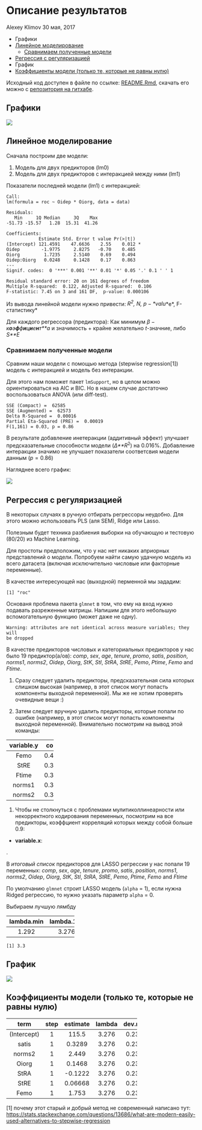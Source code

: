 Описание результатов
================
Alexey Klimov
30 мая, 2017

-   Графики
-   [Линейное моделирование](#-)
    -   [Сравнимаем полученные модели](#--)
-   [Регрессия с регуляризацией](#--)
-   График
-   [Коэффициенты модели (только те, которые не равны нулю)](#-------)

Исходный код доступен в файле по ссылке: [README.Rmd](README.Rmd), скачать его можно с [репозитория на гитхабе](https://github.com/rhangelxs/r_socio_hse).

Графики
-------

<!--html_preserve-->

<script type="application/json" data-for="58924b257fc9">{"x":{"visdat":{"589214a429":["function () ","plotlyVisDat"]},"cur_data":"589214a429","attrs":{"589214a429":{"x":{},"y":{},"color":{},"alpha":1,"sizes":[10,100],"type":"box"}},"layout":{"margin":{"b":40,"l":60,"t":25,"r":10},"xaxis":{"domain":[0,1],"title":"sex","type":"category","categoryorder":"array","categoryarray":["Men","Women"]},"yaxis":{"domain":[0,1],"title":"roc"},"hovermode":"closest","showlegend":true},"source":"A","config":{"modeBarButtonsToAdd":[{"name":"Collaborate","icon":{"width":1000,"ascent":500,"descent":-50,"path":"M487 375c7-10 9-23 5-36l-79-259c-3-12-11-23-22-31-11-8-22-12-35-12l-263 0c-15 0-29 5-43 15-13 10-23 23-28 37-5 13-5 25-1 37 0 0 0 3 1 7 1 5 1 8 1 11 0 2 0 4-1 6 0 3-1 5-1 6 1 2 2 4 3 6 1 2 2 4 4 6 2 3 4 5 5 7 5 7 9 16 13 26 4 10 7 19 9 26 0 2 0 5 0 9-1 4-1 6 0 8 0 2 2 5 4 8 3 3 5 5 5 7 4 6 8 15 12 26 4 11 7 19 7 26 1 1 0 4 0 9-1 4-1 7 0 8 1 2 3 5 6 8 4 4 6 6 6 7 4 5 8 13 13 24 4 11 7 20 7 28 1 1 0 4 0 7-1 3-1 6-1 7 0 2 1 4 3 6 1 1 3 4 5 6 2 3 3 5 5 6 1 2 3 5 4 9 2 3 3 7 5 10 1 3 2 6 4 10 2 4 4 7 6 9 2 3 4 5 7 7 3 2 7 3 11 3 3 0 8 0 13-1l0-1c7 2 12 2 14 2l218 0c14 0 25-5 32-16 8-10 10-23 6-37l-79-259c-7-22-13-37-20-43-7-7-19-10-37-10l-248 0c-5 0-9-2-11-5-2-3-2-7 0-12 4-13 18-20 41-20l264 0c5 0 10 2 16 5 5 3 8 6 10 11l85 282c2 5 2 10 2 17 7-3 13-7 17-13z m-304 0c-1-3-1-5 0-7 1-1 3-2 6-2l174 0c2 0 4 1 7 2 2 2 4 4 5 7l6 18c0 3 0 5-1 7-1 1-3 2-6 2l-173 0c-3 0-5-1-8-2-2-2-4-4-4-7z m-24-73c-1-3-1-5 0-7 2-2 3-2 6-2l174 0c2 0 5 0 7 2 3 2 4 4 5 7l6 18c1 2 0 5-1 6-1 2-3 3-5 3l-174 0c-3 0-5-1-7-3-3-1-4-4-5-6z"},"click":"function(gd) { \n        // is this being viewed in RStudio?\n        if (location.search == '?viewer_pane=1') {\n          alert('To learn about plotly for collaboration, visit:\\n https://cpsievert.github.io/plotly_book/plot-ly-for-collaboration.html');\n        } else {\n          window.open('https://cpsievert.github.io/plotly_book/plot-ly-for-collaboration.html', '_blank');\n        }\n      }"}],"cloud":false},"data":[{"x":["Men","Men","Men","Men","Men","Men","Men","Men","Men","Men","Men","Men","Men","Men","Men","Men","Men","Men","Men","Men","Men","Men","Men","Men","Men","Men","Men","Men","Men","Men","Men","Men","Men","Men","Men","Men","Men","Men","Men","Men","Men","Men","Men","Men","Men","Men","Men","Men","Men","Men","Men","Men","Men","Men","Men","Men","Men","Men","Men","Men","Men","Men","Men","Men","Men","Men","Men","Men","Men","Men","Men","Men","Men","Men","Men","Men","Men","Men","Men","Men","Men","Men","Men","Men","Men","Men","Men","Men","Men","Men","Men","Men","Men","Men","Men","Men","Men","Men","Men","Men","Men","Men","Men","Men","Men","Men","Men","Men","Men","Men","Men","Men","Men","Men","Men","Men","Men","Men","Men","Men","Men","Men","Men","Men","Men","Men","Men","Men","Men","Men","Men","Men","Men","Men","Men","Men","Men","Men","Men","Men","Men","Men","Men","Men","Men","Men","Men","Men"],"y":[118,123,104,116,111,116,116,111,74,93,114,110,101,118,84,110,114,108,133,157,165,131,148,128,103,135,133,115,124,119,135,151,153,112,157,137,146,118,105,106,99,169,126,160,147,169,131,141,98,133,104,137,127,150,152,110,134,127,129,121,141,156,126,146,141,160,101,137,127,145,135,159,108,134,126,155,120,132,114,126,109,163,126,112,120,160,141,154,110,117,120,126,128,148,153,131,110,126,91,130,114,144,122,140,154,146,163,162,158,148,116,108,138,126,151,149,159,118,155,152,121,106,154,138,108,148,149,130,106,132,123,164,159,162,137,116,128,112,144,149,150,148,150,164,131,146,137,109],"type":"box","name":"Men","line":{"fillcolor":"rgba(102,194,165,0.5)","color":"rgba(102,194,165,1)"},"xaxis":"x","yaxis":"y","frame":null},{"x":["Women","Women","Women","Women","Women","Women","Women","Women","Women","Women","Women","Women","Women","Women","Women","Women","Women"],"y":[109,88,132,114,79,114,111,132,115,94,89,76,120,151,137,144,146],"type":"box","name":"Women","line":{"fillcolor":"rgba(141,160,203,0.5)","color":"rgba(141,160,203,1)"},"xaxis":"x","yaxis":"y","frame":null}],"highlight":{"on":"plotly_click","persistent":false,"dynamic":false,"selectize":false,"opacityDim":0.2,"selected":{"opacity":1}},"base_url":"https://plot.ly"},"evals":["config.modeBarButtonsToAdd.0.click"],"jsHooks":{"render":[{"code":"function(el, x) { var ctConfig = crosstalk.var('plotlyCrosstalkOpts').set({\"on\":\"plotly_click\",\"persistent\":false,\"dynamic\":false,\"selectize\":false,\"opacityDim\":0.2,\"selected\":{\"opacity\":1}}); }","data":null}]}}</script>
<!--/html_preserve-->
![](README_files/figure-markdown_github/unnamed-chunk-5-1.png)

Линейное моделирование
----------------------

Сначала построим две модели:

1.  Модель для двух предикторов (lm0)
2.  Модель для двух предикторов с интеракцией между ними (lm1)

Показатели последней модели (lm1) с интеракцией:


    Call:
    lm(formula = roc ~ Oidep * Oiorg, data = data)

    Residuals:
       Min     1Q Median     3Q    Max 
    -51.73 -15.57   1.28  15.31  41.26 

    Coefficients:
                Estimate Std. Error t value Pr(>|t|)  
    (Intercept) 121.4591    47.6636    2.55    0.012 *
    Oidep        -1.9775     2.8275   -0.70    0.485  
    Oiorg         1.7235     2.5140    0.69    0.494  
    Oidep:Oiorg   0.0248     0.1428    0.17    0.863  
    ---
    Signif. codes:  0 '***' 0.001 '**' 0.01 '*' 0.05 '.' 0.1 ' ' 1

    Residual standard error: 20 on 161 degrees of freedom
    Multiple R-squared:  0.122, Adjusted R-squared:  0.106 
    F-statistic: 7.45 on 3 and 161 DF,  p-value: 0.000106

Из вывода линейной модели нужно привести: **R*<sup>2</sup>, *N*, *p* − *v**a**l**u**e*, F-статистику*

Для каждого регрессора (предиктора): Как минимум *β* − *к**о**э**ф**ф**и**ц**и**е**н**т**а* и значимость + крайне желательно *t*-значние, либо *S**E*

### Сравнимаем полученные модели

Сравним наши модели с помощью метода (stepwise regression[1]) модель с интеракцией и модель без интеракции.

Для этого нам поможет пакет `lmSupport`, но в целом можно ориентироваться на AIC и BIC. Но в нашем случае достаточно воспользоваться ANOVA (или diff-test).

    SSE (Compact) =  62585 
    SSE (Augmented) =  62573 
    Delta R-Squared =  0.00016 
    Partial Eta-Squared (PRE) =  0.00019 
    F(1,161) = 0.03, p = 0.86

В результате добавление инетеракции (аддитивный эффект) улучшает предсказательные способности модели (*Δ**R*<sup>2</sup>) на 0.016%. Добавление интеракции значимо не улучшает показатели соответсвия модели данным (*p* = 0.86)

Нагляднее всего график:

![](README_files/figure-markdown_github/unnamed-chunk-10-1.png)

Регрессия с регуляризацией
--------------------------

В некоторых случаях в ручную отбирать регрессоры неудобно. Для этого можно использовать PLS (аля SEM), Ridge или Lasso.

Полезным будет техника разбиения выборки на обучающую и тестовую (80/20) из Machine Learning.

Для простоты предположим, что у нас нет никаких априорных представлений о модели. Попробуем найти самую удачную модель из всего датасета (включая исключительно числовые или факторные переменные).

В качестве интересующей нас (выходной) перменной мы зададим:

    [1] "roc"

Основаня проблема пакета `glmnet` в том, что ему на вход нужно подавать разреженные матрицы. Напишим для этого небольшую вспомогательную функцию (может даже не одну).

    Warning: attributes are not identical across measure variables; they will
    be dropped

В качестве предикторов числовых и категориальных предикторов у нас было 19 предиктор(а/ов): *comp*, *sex*, *age*, *tenure*, *promo*, *satis*, *position*, *norms1*, *norms2*, *Oidep*, *Oiorg*, *StK*, *StI*, *StRA*, *StRE*, *Pemo*, *Ptime*, *Femo* and *Ftime*.

1.  Сразу следует удалить предикторы, предсказательная сила которых слишком высокая (например, в этот список могут попасть компоненты выходной переменной). Мы же не хотим проверять очевидные вещи :)

2.  Затем следует вручную удалить предикторы, которые попали по ошибке (например, в этот список могут попасть компоненты выходной переменной). Внимательно посмотрим на вывод этой команды:

<table style="width:25%;">
<colgroup>
<col width="18%" />
<col width="6%" />
</colgroup>
<thead>
<tr class="header">
<th align="center">variable.y</th>
<th align="center">cor</th>
</tr>
</thead>
<tbody>
<tr class="odd">
<td align="center">Femo</td>
<td align="center">0.42</td>
</tr>
<tr class="even">
<td align="center">StRE</td>
<td align="center">0.33</td>
</tr>
<tr class="odd">
<td align="center">Ftime</td>
<td align="center">0.32</td>
</tr>
<tr class="even">
<td align="center">norms1</td>
<td align="center">0.31</td>
</tr>
<tr class="odd">
<td align="center">norms2</td>
<td align="center">0.30</td>
</tr>
</tbody>
</table>

1.  Чтобы не столкнуться с проблемами мулитиколлинеарности или некорректного кодирования переменных, посмотрим на все предикторы, коэффциент корреляций которых между собой больше 0.9:

-   **variable.x**:

<!-- end of list -->
.

В *итоговый список* предикторов для LASSO регрессии у нас попали 19 переменных: *comp*, *sex*, *age*, *tenure*, *promo*, *satis*, *position*, *norms1*, *norms2*, *Oidep*, *Oiorg*, *StK*, *StI*, *StRA*, *StRE*, *Pemo*, *Ptime*, *Femo* and *Ftime*

По умолчанию `glmnet` строит LASSO модель (`alpha` = 1), если нужна Ridged регрессию, то нужно указать параметр `alpha` = 0.

Выбираем лучшую лямбду

<table style="width:36%;">
<colgroup>
<col width="18%" />
<col width="18%" />
</colgroup>
<thead>
<tr class="header">
<th align="center">lambda.min</th>
<th align="center">lambda.1se</th>
</tr>
</thead>
<tbody>
<tr class="odd">
<td align="center">1.292</td>
<td align="center">3.276</td>
</tr>
</tbody>
</table>

    [1] 3.3

График
------

![](README_files/figure-markdown_github/unnamed-chunk-23-1.png)

Коэффициенты модели (только те, которые не равны нулю)
------------------------------------------------------

<table style="width:69%;">
<colgroup>
<col width="16%" />
<col width="9%" />
<col width="15%" />
<col width="12%" />
<col width="15%" />
</colgroup>
<thead>
<tr class="header">
<th align="center">term</th>
<th align="center">step</th>
<th align="center">estimate</th>
<th align="center">lambda</th>
<th align="center">dev.ratio</th>
</tr>
</thead>
<tbody>
<tr class="odd">
<td align="center">(Intercept)</td>
<td align="center">1</td>
<td align="center">115.5</td>
<td align="center">3.276</td>
<td align="center">0.2342</td>
</tr>
<tr class="even">
<td align="center">satis</td>
<td align="center">1</td>
<td align="center">0.3289</td>
<td align="center">3.276</td>
<td align="center">0.2342</td>
</tr>
<tr class="odd">
<td align="center">norms2</td>
<td align="center">1</td>
<td align="center">2.449</td>
<td align="center">3.276</td>
<td align="center">0.2342</td>
</tr>
<tr class="even">
<td align="center">Oiorg</td>
<td align="center">1</td>
<td align="center">0.1468</td>
<td align="center">3.276</td>
<td align="center">0.2342</td>
</tr>
<tr class="odd">
<td align="center">StRA</td>
<td align="center">1</td>
<td align="center">-0.1222</td>
<td align="center">3.276</td>
<td align="center">0.2342</td>
</tr>
<tr class="even">
<td align="center">StRE</td>
<td align="center">1</td>
<td align="center">0.06668</td>
<td align="center">3.276</td>
<td align="center">0.2342</td>
</tr>
<tr class="odd">
<td align="center">Femo</td>
<td align="center">1</td>
<td align="center">1.753</td>
<td align="center">3.276</td>
<td align="center">0.2342</td>
</tr>
</tbody>
</table>

[1] почему этот старый и добрый метод не современный написано тут: <https://stats.stackexchange.com/questions/13686/what-are-modern-easily-used-alternatives-to-stepwise-regression>
